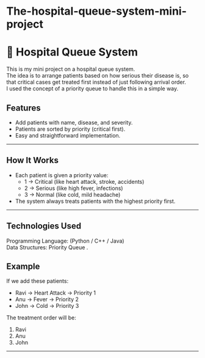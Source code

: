 # The-hospital-queue-system-mini-project
# 🏥 Hospital Queue System

This is my mini project on a hospital queue system.  
The idea is to arrange patients based on how serious their disease is, so that critical cases get treated first instead of just following arrival order.  
I used the concept of a priority queue to handle this in a simple way.

## Features
- Add patients with name, disease, and severity.
- Patients are sorted by priority (critical first).
- Easy and straightforward implementation.

---

## How It Works
- Each patient is given a priority value:
  - 1 → Critical (like heart attack, stroke, accidents)  
  - 2 → Serious (like high fever, infections)  
  - 3 → Normal (like cold, mild headache)  
- The system always treats patients with the highest priority first.

---
## Technologies Used
 Programming Language: (Python / C++ / Java)  
 Data Structures: Priority Queue .


## Example
If we add these patients:
- Ravi → Heart Attack → Priority 1  
- Anu → Fever → Priority 2  
- John → Cold → Priority 3  

The treatment order will be:  
1. Ravi  
2. Anu  
3. John  

---

